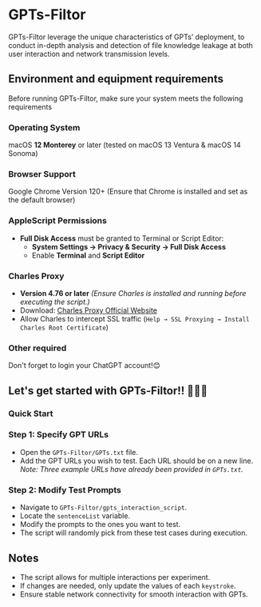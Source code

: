 # GPTs-Filtor
GPTs-Filtor leverage the unique characteristics of GPTs’ deployment, to conduct in-depth analysis and detection of file knowledge leakage at both user interaction and network transmission levels.

## Environment and equipment requirements
Before running GPTs-Filtor, make sure your system meets the following requirements
### Operating System
macOS **12 Monterey** or later (tested on macOS 13 Ventura & macOS 14 Sonoma)
### Browser Support
Google Chrome Version 120+ (Ensure that Chrome is installed and set as the default browser)
### AppleScript Permissions
- **Full Disk Access** must be granted to Terminal or Script Editor:
  - **System Settings → Privacy & Security → Full Disk Access**  
  - Enable **Terminal** and **Script Editor** 
### Charles Proxy
- **Version 4.76 or later** *(Ensure Charles is installed and running before executing the script.)*
- Download: [Charles Proxy Official Website](https://www.charlesproxy.com/download/latest-release/)
- Allow Charles to intercept SSL traffic (`Help → SSL Proxying → Install Charles Root Certificate`)

### Other required
Don't forget to login your ChatGPT account!😊

## Let's get started with GPTs-Filtor!! 🚀🚀🚀
### Quick Start
### Step 1: Specify GPT URLs
- Open the `GPTs-Filtor/GPTs.txt` file.
- Add the GPT URLs you wish to test. Each URL should be on a new line.
  *Note: Three example URLs have already been provided in `GPTs.txt`.*

### Step 2: Modify Test Prompts
- Navigate to `GPTs-Filtor/gpts_interaction_script`.
- Locate the `sentenceList` variable.
- Modify the prompts to the ones you want to test.
- The script will randomly pick from these test cases during execution.

## Notes
- The script allows for multiple interactions per experiment.
- If changes are needed, only update the values of each `keystroke`.
- Ensure stable network connectivity for smooth interaction with GPTs.
